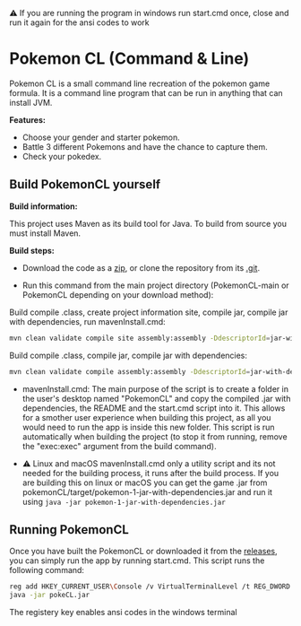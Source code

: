 ⚠ If you are running the program in windows run start.cmd once, close and run it again for the ansi codes to work

# Pokemon CL (Command & Line)

Pokemon CL is a small command line recreation of the pokemon game formula. It is a command line program that can be run in anything that can install JVM.

**Features:**

- Choose your gender and starter pokemon.
- Battle 3 different Pokemons and have the chance to capture them.
- Check your pokedex.

## Build PokemonCL yourself

**Build information:**

This project uses Maven as its build tool for Java. To build from source you must install Maven.

**Build steps:**

- Download the code as a [zip](https://github.com/psikoo/pokemonCL/archive/refs/heads/main.zip), or clone the repository from its [.git](https://github.com/psikoo/pokemonCL.git).

- Run this command from the main project directory (PokemonCL-main or PokemonCL depending on your download method):

Build compile .class, create project information site, compile jar, compile jar with dependencies, run mavenInstall.cmd:

```bash
mvn clean validate compile site assembly:assembly -DdescriptorId=jar-with-dependencies exec:exec
```

Build compile .class, compile jar, compile jar with dependencies:
```bash
mvn clean validate compile assembly:assembly -DdescriptorId=jar-with-dependencies
```

- mavenInstall.cmd:
The main purpose of the script is to create a folder in the user's desktop named "PokemonCL" and copy the compiled .jar with dependencies, the README and the start.cmd script into it. This allows for a smother user experience when building this project, as all you would need to run the app is inside this new folder. This script is run automatically when building the project (to stop it from running, remove the "exec:exec" argument from the build command).

- ⚠ Linux and macOS
mavenInstall.cmd only a utility script and its not needed for the building process, it runs after the build process. If you are building this on linux or macOS you can get the game .jar from pokemonCL/target/pokemon-1-jar-with-dependencies.jar and run it using `java -jar pokemon-1-jar-with-dependencies.jar`

## Running PokemonCL

Once you have built the PokemonCL or downloaded it from the [releases](https://github.com/psikoo/PokemonCL/releases/), you can simply run the app by running start.cmd. This script runs the following command: 

```bash
reg add HKEY_CURRENT_USER\Console /v VirtualTerminalLevel /t REG_DWORD /d 0x00000001 /f >NUL
java -jar pokeCL.jar
```
The registery key enables ansi codes in the windows terminal
